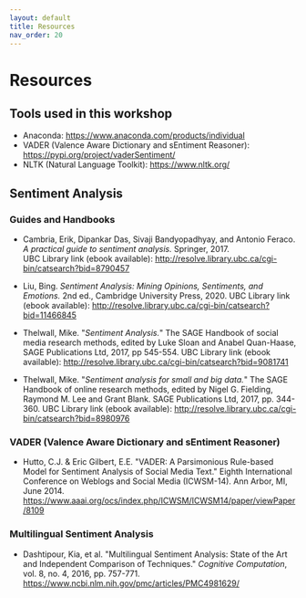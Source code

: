 ```yaml
---
layout: default
title: Resources
nav_order: 20
---
```

# Resources

## Tools used in this workshop
- Anaconda: <https://www.anaconda.com/products/individual>
- VADER (Valence Aware Dictionary and sEntiment Reasoner): <https://pypi.org/project/vaderSentiment/>
- NLTK (Natural Language Toolkit): <https://www.nltk.org/>

## Sentiment Analysis 
### Guides and Handbooks 

- Cambria, Erik, Dipankar Das, Sivaji Bandyopadhyay, and Antonio Feraco.  _A practical guide to sentiment analysis._ Springer, 2017.  
UBC Library link (ebook available): <http://resolve.library.ubc.ca/cgi-bin/catsearch?bid=8790457>

- Liu, Bing. _Sentiment Analysis: Mining Opinions, Sentiments, and Emotions._ 2nd ed., Cambridge University Press, 2020. UBC Library link (ebook available): <http://resolve.library.ubc.ca/cgi-bin/catsearch?bid=11466845>

- Thelwall, Mike. "_Sentiment Analysis._" The SAGE Handbook of social media research methods, edited by Luke Sloan and Anabel Quan-Haase, SAGE Publications Ltd, 2017, pp 545-554. 
UBC Library link (ebook available): <http://resolve.library.ubc.ca/cgi-bin/catsearch?bid=9081741>

- Thelwall, Mike.  "_Sentiment analysis for small and big data._" The SAGE Handbook of online research methods, edited by Nigel G. Fielding, Raymond M. Lee and Grant Blank. SAGE Publications Ltd, 2017, pp. 344-360. 
UBC Library link (ebook available): <http://resolve.library.ubc.ca/cgi-bin/catsearch?bid=8980976>  

### VADER (Valence Aware Dictionary and sEntiment Reasoner)
- Hutto, C.J. & Eric Gilbert, E.E. "VADER: A Parsimonious Rule-based Model for Sentiment Analysis of Social Media Text." Eighth International Conference on Weblogs and Social Media (ICWSM-14). Ann Arbor, MI, June 2014. <https://www.aaai.org/ocs/index.php/ICWSM/ICWSM14/paper/viewPaper/8109>

### Multilingual Sentiment Analysis

- Dashtipour, Kia, et al. "Multilingual Sentiment Analysis: State of the Art and Independent Comparison of Techniques." _Cognitive Computation_, vol. 8, no. 4, 2016, pp. 757-771. <https://www.ncbi.nlm.nih.gov/pmc/articles/PMC4981629/>



